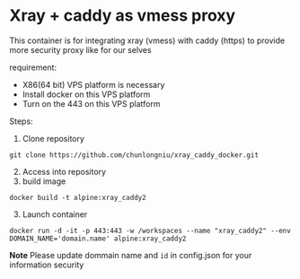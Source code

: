 # Xray + caddy as vmess proxy

This container is for integrating xray (vmess) with caddy (https)
to provide more security proxy like for our selves

requirement:
- X86(64 bit) VPS platform is necessary
- Install docker on this VPS platform
- Turn on the 443 on this VPS platform

Steps:
1. Clone repository
  ```shell
  git clone https://github.com/chunlongniu/xray_caddy_docker.git
  ```
2. Access into repository
3. build image
 ```shell
 docker build -t alpine:xray_caddy2
 ```
3. Launch container
 ```shell
 docker run -d -it -p 443:443 -w /workspaces --name "xray_caddy2" --env DOMAIN_NAME='domain.name' alpine:xray_caddy2
 ```

**Note**
Please update dommain name and `id` in config.json for your information security

